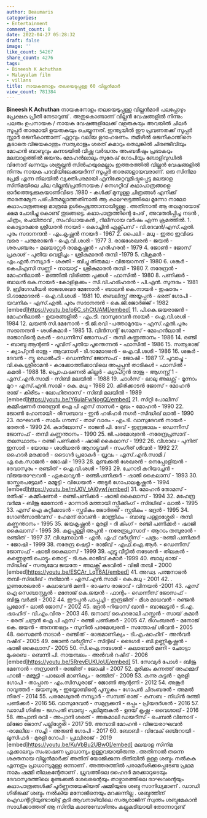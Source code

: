 ```yaml
---
author: Beaumaris
categories:
- Entertainment
comment_count: 0
date: 2022-04-27 05:28:32
draft: false
image: ''
like_count: 54267
share_count: 4276
tags:
- Bineesh K Achuthan
- Malayalam film
- villans
title: നായകനോളം തലയെടുപ്പുള്ള 60 വില്ലൻമാർ
view_count: 781384
---
```


**Bineesh K Achuthan** നായകനോളം തലയെടുപ്പുള്ള വില്ലൻമാർ പലപ്പോഴും പ്രേക്ഷക പ്രീതി നേടാറുണ്ട് . അതുകൊണ്ടാണ് വില്ലൻ വേഷങ്ങളിൽ നിന്നും പലരും ഉപനായക / നായക വേഷങ്ങളിലേക്ക് വളരുകയും അവയിൽ ചിലർ സൂപ്പർ താരമായി ഉയരുകയും ചെയ്യുന്നത്. ഇന്ത്യയിൽ ഈ പ്രവണതക്ക് സൂപ്പർ സ്റ്റാർ രജനീകാന്താണ് ഏറ്റവും വലിയ ഉദാഹരണം. തമിഴിൽ രജനീകാന്തിനെ കൂടാതെ വിജയകാന്തും സത്യരാജും ശരത് കുമാറും തെലുങ്കിൽ ചിരഞ്ജീവിയും മോഹൻ ബാബുവും കന്നടയിൽ വിഷ്ണു വർദ്ധനും അംബരീഷും പ്രഭാകറും മലയാളത്തിൽ ജയനും മോഹൻലാലും സുരേഷ് ഗോപിയും ബോളിവുഡിൽ വിനോദ് ഖന്നയും ശത്രുഖ്നൻ സിൻഹയുമെല്ലാം ഇത്തരത്തിൽ വില്ലൻ വേഷങ്ങളിൽ നിന്നും നായക പദവിയിലേക്കുയർന്ന് സൂപ്പർ താരങ്ങളായവരാണ്. ഒരു സിനിമാ പ്രേമി എന്ന നിലയിൽ വ്യക്തിപരമായി എനിക്കേറ്റവുമിഷ്ടപ്പെട്ട മലയാള സിനിമയിലെ ചില വില്ലൻ/പ്രതിനായക / നെഗറ്റീവ് കഥാപാത്രങ്ങളെ ഓർത്തെടുക്കുകയാണിവിടെ .1980 - കൾക്ക് മുമ്പുള്ള ചിത്രങ്ങൾ എനിക്ക് താരതമ്യേന പരിചിതമല്ലാത്തതിനാൽ ആ കാലഘട്ടത്തിലെ മൂന്നോ നാലോ കഥാപാത്രങ്ങളെ മാത്രമേ ഉൾപ്പെടുത്താനായിട്ടുള്ളൂ . അതിനാൽ ആ തലമുറയോട് ക്ഷമ ചോദിച്ചു കൊണ്ട് തുടങ്ങട്ടെ. കഥാപാത്രത്തിന്റെ പേര് , അവതരിപ്പിച്ച നടൻ , ചിത്രം, രചയിതാവ് , സംവിധായകൻ , റിലീസായ വർഷം എന്ന ക്രമത്തിൽ. 1\. കൊട്ടാരക്കര ശ്രീധരൻ നായർ - കൊച്ചിൻ എക്സ്പ്രസ് - വി.ദേവൻ/എസ്.എൽ. പുരം സദാനന്ദൻ - എം.കൃഷ്ണൻ നായർ - 1967 2\. പൈലി - മധു - ഇതാ ഇവിടെ വരെ - പത്മരാജൻ - ഐ.വി.ശശി - 1977 3\. രാജശേഖരൻ - ജയൻ - ശരപഞ്ചരം - മലയാറ്റൂർ രാമകൃഷ്ണൻ - ഹരിഹരൻ - 1979 4\. ജോൺ - ജോസ് പ്രകാശ് - പുതിയ വെളിച്ചം - ശ്രീകുമാരൻ തമ്പി -1979 5\. വിക്രമൻ - എം.എൻ.നമ്പ്യാർ - ശക്തി - ബിച്ചു തിരുമല - വിജയാനന്ദ് - 1980 6\. ശങ്കർ - കെപിഎസി സണ്ണി - നായാട്ട് - ശ്രീകുമാരൻ തമ്പി - 1980 7\. നരേന്ദ്രൻ - മോഹൻലാൽ - മഞ്ഞിൽ വിരിഞ്ഞ പൂക്കൾ - ഫാസിൽ - 1980 8\. പണിക്കർ - ബാലൻ കെ.നായർ -കോളിളക്കം - സി.വി.ഹരിഹരൻ - പി.എൻ. സുന്ദരം - 1981 9\. ബ്രിഗേഡിയർ രാജശേഖര മേനോൻ - ബാലൻ കെ.നായർ - തുഷാരം - ടി.ദാമോദരൻ - ഐ.വി.ശശി - 1981 10\. തബലിസ്റ്റ് അയ്യപ്പൻ - ഭരത് ഗോപി - യവനിക - എസ്.എൽ. പുരം സദാനന്ദൻ - കെ.ജി.ജോർജ്ജ് - 1982 [embed]https://youtu.be/p6C_shCtUAM[/embed] 11\. പി.കെ.ജയരാജൻ - മോഹൻലാൽ - ഉയരങ്ങളിൽ - എം.ടി. വാസുദേവൻ നായർ - ഐ.വി.ശശി - 1984 12\. ലയൺ സി.മേനോൻ - ടി.ജി.രവി -പത്താമുദയം - എസ്.എൽ.പുരം സദാനന്ദൻ - ശശികുമാർ - 1985 13\. വിൻസന്റ് ഗോമസ് - മോഹൻലാൽ - രാജാവിന്റെ മകൻ - ഡെന്നീസ് ജോസഫ് - തമ്പി കണ്ണന്താനം - 1986 14\. രഞ്ജി - ബാബു ആന്റണി - പൂവിന് പുതിയ പൂന്തെന്നൽ - ഫാസിൽ - 1986 15\. സത്യരാജ് - ക്യാപ്റ്റൻ രാജു - ആവനാഴി - ടി.ദാമോദരൻ - ഐ.വി.ശശി - 1986 16\. ശങ്കർ - ദേവൻ - ന്യൂ ഡെൽഹി - ഡെന്നീസ് ജോസഫ് - ജോഷി - 1987 17\. പൂവാച്ചു - വി.കെ.ശ്രീരാമൻ - കാക്കോത്തിക്കാവിലെ അപ്പൂപ്പൻ താടികൾ - ഫാസിൽ - കമൽ - 1988 18\. പ്രൊഫഷണൽ കില്ലർ - ക്യാപ്റ്റൻ രാജു - ആഗസ്റ്റ് 1 - എസ്.എൻ.സാമി - സിബി മലയിൽ - 1988 19\. ചാൾസ് - ലാലു അലക്സ് - മൂന്നാം മുറ - എസ്.എൻ.സാമി - കെ. മധു - 1988 20\. കീരിക്കാടൻ ജോസ് - മോഹൻ രാജ് - കിരീടം - ലോഹിതദാസ് - സിബി മലയിൽ - 1989 [embed]https://youtu.be/Y6ujaFwNogQ[/embed] 21\. സിറ്റി പോലീസ് കമ്മീഷണർ നരേന്ദ്രൻ ഐ പി എസ് നാസർ - മുഖം - മോഹൻ - 1990 22\. ജോൺ ഹോനായി - രിസബാവ - ഇൻ ഹരിഹർ നഗർ -സിദ്ധിഖ് ലാൽ - 1990 23\. രാഘവൻ - സലിം ഗൗസ് - താഴ് വാരം - എം.ടി. വാസുദേവൻ നായർ - ഭരതൻ - 1990 24\. കാർലോസ് - രാജൻ പി. ദേവ് - ഇന്ദ്രജാലം - ഡെന്നീസ് ജോസഫ് - തമ്പി കണ്ണന്താനം - 1990 25\. ജി.പരമേശ്വരൻ -നരേന്ദ്രപ്രസാദ് - തലസ്ഥാനം - രഞ്ജി പണിക്കർ - ഷാജി കൈലാസ് - 1992 26\. വിശാഖ - പുനിത് ഇസാർ - യോദ്ധ - ശശിധരൻ ആറാട്ടുവഴി - സംഗീത് ശിവൻ - 1992 27\. ഹൈദർ മരക്കാർ - ടൈഗർ പ്രഭാകർ - ധ്രുവം - എസ്.എൻ.സാമി / എ.കെ.സാജൻ - ജോഷി - 1993 28\. മുണ്ടക്കൽ ശേഖരൻ - നെപ്പോളിയൻ - ദേവാസുരം - രഞ്ജിത് - ഐ.വി.ശശി - 1993 29\. ചേറാടി കറിയാച്ചൻ - വിജയരാഘവൻ - ഏകലവ്യൻ - രഞ്ജിപണിക്കർ - ഷാജി കൈലാസ് - 1993 30\. ഭാസ്ക്കരപട്ടേലർ - മമ്മൂട്ടി - വിധേയൻ - അടൂർ ഗോപാലകൃഷ്ണൻ - 1994 [embed]https://youtu.be/mU0V_tAi0yw[/embed] 31\. മോഹൻ തോമസ് - രതീഷ് - കമ്മീഷണർ - രഞ്ജിപണിക്കർ - ഷാജി കൈലാസ് - 1994 32\. മഹേന്ദ്ര വർമ്മ - ബിജു മേനോൻ - മാന്നാർ മത്തായി സ്പീക്കിംഗ് - സിദ്ധിഖ് - ലാൽ - 1995 33\. എസ് ഐ കുറ്റിക്കാടൻ - സ്ഫടികം ജോർജ്ജ് - സ്ഫടികം - ഭദ്രൻ - 1995 34\. ഗോൺസാൽവസ് - ഹേമന്ദ് രാവൺ - മാന്ത്രികം - ബാബു പള്ളാശ്ശേരി - തമ്പി കണ്ണന്താനം - 1995 35\. ജയകൃഷ്ണൻ - മുരളി - ദി കിംഗ് - രഞ്ജി പണിക്കർ - ഷാജി കൈലാസ് - 1995 36\. കുളപ്പുള്ളി അപ്പൻ - നരേന്ദ്രപ്രസാദ് - ആറാം തമ്പുരാൻ - രഞ്ജിത് - 1997 37\. വിശ്വനാഥൻ - എൻ. എഫ് വർഗ്ഗീസ് - പത്രം -രഞ്ജി പണിക്കർ - ജോഷി - 1999 38\. നരേന്ദ്ര ഷെട്ടി - രാജീവ് - എഫ്.ഐ.ആർ. - ഡെന്നീസ് ജോസഫ് - ഷാജി കൈലാസ് - 1999 39\. എട്ടു വീട്ടിൽ നടേശൻ - തിലകൻ - കണ്ണെഴുതി പൊട്ടും തൊട്ട് - ടി.കെ.രാജീവ് കുമാർ -1999 40\. ബാലു ഭായ് - സിദ്ധിഖ് - സത്യമേവ ജയതേ - അലക്സ് കടവിൽ - വിജി തമ്പി - 2000 [embed]https://youtu.be/ESCAr_LqT6A[/embed] 41\. അഡ്വ. പത്മനാഭൻ തമ്പി-സിദ്ധിഖ് - നരിമാൻ - എസ്.എൻ.സാമി - കെ.മധു - 2001 42\. . ഗുണശേഖരൻ - കലാഭവൻ മണി - രാഷസ രാജാവ് - വിനയൻ -2001 43\. എസ് ഐ സെബാസ്റ്റ്യൻ - മനോജ് കെ.ജയൻ - ഫാന്റം - ഡെന്നീസ് ജോസഫ് - ബിജു വർക്കി - 2002 44\. ഈപ്പൻ പാപ്പച്ചി - ഇന്ദ്രജിത് - മീശ മാധവൻ - രഞ്ജൻ പ്രമോദ് - ലാൽ ജോസ് - 2002 45\. ഭദ്രൻ -റിയാസ് ഖാൻ - ബാലേട്ടൻ - ടി.എ. ഷാഹിദ് - വി.എം.വിനു - 2003 46\. ജനാബ് ഹൈദരാലി ഹസ്സൻ - സായ് കുമാർ - ഭരത് ചന്ദ്രൻ ഐ പി എസ് - രഞ്ജി പണിക്കർ - 2005 47\. ദിഗംബരൻ - മനോജ് കെ. ജയൻ - അനന്തഭദ്രം - സുനിൽ പരമേശ്വരൻ - സന്തോഷ് ശിവൻ - 2005 48\. സൈമൺ നാടാർ - രഞ്ജിത് - രാജമാണിക്യം - ടി.എ.ഷാഹിദ് - അൻവർ റഷീദ് - 2005 49\. ജോൺ വർഗ്ഗീസ് - സിദ്ദിഖ് - ടൈഗർ - ബി.ഉണ്ണികൃഷ്ണൻ - ഷാജി കൈലാസ് - 2005 50\. സി.ഐ.നടേശൻ - കലാഭവൻ മണി - ഛോട്ടാ മുംബൈ - ബെന്നി പി. നായമ്പലം - അൻവർ റഷീദ് - 2006 [embed]https://youtu.be/5RrevEUKUoU[/embed] 51\. സേവ്യർ പോൾ - ബിജു മേനോൻ - നസ്രാണി - രഞ്ജിത് - ജോഷി - 2007 52\. മുരിക്കം കുന്നത്ത് അഹമ്മദ് ഹാജി - മമ്മൂട്ടി - പാലേരി മാണിക്യം - രഞ്ജിത് - 2009 53\. കന്നു കുട്ടൻ - മുരളി ഗോപി - താപ്പാന - എം.സിന്ധുരാജ് - ജോണി ആന്റണി - 2012 54\. അങ്കൂർ റാവുത്തർ - ജയസൂര്യ - ഇയ്യോബിന്റെ പുസ്തകം - ഗോപൻ ചിദംബരൻ - അമൽ നീരദ് - 2014 55\. പരമേശ്വരൻ നമ്പ്യാർ - സമ്പത് രാജ് - കസബ - നിധിൻ രഞ്ജി പണിക്കർ - 2016 56\. വാസുദേവൻ - സമുദ്രക്കനി - ഒപ്പം - പ്രിയദർശൻ - 2016 57\. ഡാഡി ഗിരിജ - ജഗപതി ബാബു - പുലിമുരുകൻ - ഉദയ് കൃഷ്ണ - വൈശാഖ് - 2016 58\. അപ്പാനി രവി - അപ്പാനി ശരത് - അങ്കമാലി ഡയറീസ് - ചെമ്പൻ വിനോദ് - ലിജോ ജോസ് പല്ലിശ്ശേരി - 2017 59\. അമ്പാടി മോഹൻ - വിജയരാഘവൻ -രാമലീല - സച്ചി - അരുൺ ഗോപി - 2017 60\. ബോബി - വിവേക് ഒബ്റോയി - ലൂസിഫർ - മുരളി ഗോപി - പ്രഥ്വിരാജ് - 2019 [embed]https://youtu.be/KuVbBu2UBw0[/embed] മലയാള സിനിമ എക്കാലവും സംഭാഷണ പ്രാധാന്യം ഉള്ളവയായിരുന്നു . അതിനാൽ തന്നെ ശക്തനായ വില്ലൻമാർക്ക് അതിന് യോജിക്കുന്ന രീതിയിൽ ഉള്ള ശബ്ദം നൽകുക എന്നതും പ്രാധാന്യമുള്ള ഒന്നാണ് . അത്തരത്തിൽ പരാമർശിക്കപ്പെടേണ്ട പ്രഥമ നാമം ഷമ്മി തിലകന്റേതാണ് . ധ്രുവത്തിലെ ഹൈദർ മരക്കാറുടെയും ദേവാസുരത്തിലെ മുണ്ടക്കൽ ശേഖരന്റെയും താഴ്വാരത്തിലെ രാഘവന്റെയും കഥാപാത്രങ്ങൾക്ക് പൂർണ്ണതയേകിയത് ഷമ്മിയുടെ ശബ്ദ സാനിധ്യമാണ് . ഡാഡി ഗിരിജക്ക് ശബ്ദം നൽകിയ മനോജിനെയും മറക്കുന്നില്ല . ശബ്ദത്തിന് ഐഡന്റിറ്റിയുണ്ടായിട്ട് കൂടി ആവനാഴിയിലെ സത്യരാജിന് സ്വന്തം ശബ്ദമേകാൻ സാധിക്കാത്തത് ആ സിനിമ കാണുമ്പോഴിന്നും കല്ലുകടിയായി തോന്നാറുണ്ട്
